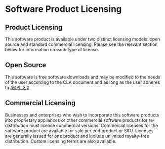 # Software Product Licensing
## Product Licensing
This software product is available under two distinct licensing models: open source and standard commercial licensing. Please see the relevant section below for information on each type of license.

## Open Source
This software is free software downloads and may be modified to the needs of the user according to the CLA document and as long as the user adheres to [AGPL 3.0](https://www.gnu.org/licenses/agpl-3.0.en.html)

## Commercial Licensing
Businesses and enterprises who wish to incorporate this software products into proprietary appliances or other commercial software products for re-distribution must license commercial versions. Commercial licenses for the software product are available for sale per end product or SKU. Licenses are generally issued for one product and include unlimited royalty-free distribution. Custom licensing terms are also available.

